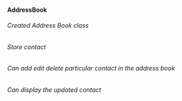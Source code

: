 #### AddressBook
###### Created Address Book class
###### Store contact 
###### Can add edit delete particular contact in the address book
###### Can display the updated contact
